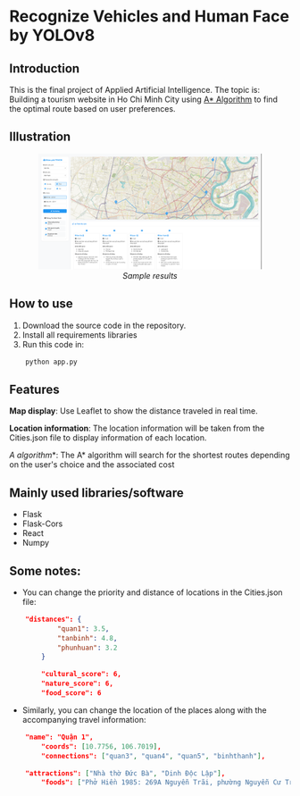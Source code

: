 # Recognize Vehicles and Human Face by YOLOv8
## Introduction
This is the final project of Applied Artificial Intelligence. The topic is: Building a tourism website in Ho Chi Minh City using [A* Algorithm](https://en.wikipedia.org/wiki/A*_search_algorithm) to find the optimal route based on user preferences.

## Illustration
<p align="center">
  <img src="https://github.com/SaikySu/Travel-website-in-Ho-Chi-Minh-city/blob/main/illustration/Example.png" width="400"><br/>
  <i>Sample results</i>
</p>

## How to use
1. Download the source code in the repository.
2. Install all requirements libraries
3. Run this code in: 

```python
    python app.py
```

## Features
**Map display**: Use Leaflet to show the distance traveled in real time.

**Location information**: The location information will be taken from the Cities.json file to display information of each location.

**A* algorithm**: The A* algorithm will search for the shortest routes depending on the user's choice and the associated cost

## Mainly used libraries/software
* Flask
* Flask-Cors
* React
* Numpy

## Some notes:
* You can change the priority and distance of locations in the Cities.json file: 

```json
    "distances": {
            "quan1": 3.5,
            "tanbinh": 4.8,
            "phunhuan": 3.2
        }
```
```json
        "cultural_score": 6,
        "nature_score": 6,
        "food_score": 6
```

* Similarly, you can change the location of the places along with the accompanying travel information: 

```json
    "name": "Quận 1",
        "coords": [10.7756, 106.7019],
        "connections": ["quan3", "quan4", "quan5", "binhthanh"],
```
```json
    "attractions": ["Nhà thờ Đức Bà", "Dinh Độc Lập"],
        "foods": ["Phở Hiền 1985: 269A Nguyễn Trãi, phường Nguyễn Cư Trinh, quận 1, TP. HCM", "Hủ tiếu Thanh Xuân: 62 Tôn Thất Thiệp, phường Bến Nghé, quận 1, TP.HCM"],
```